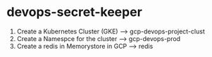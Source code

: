 # devops-secret-keeper

1. Create a Kubernetes Cluster (GKE) --> gcp-devops-project-clust
2. Create a Namespce for the cluster --> gcp-devops-prod
3. Create a redis in Memorystore in GCP --> redis
